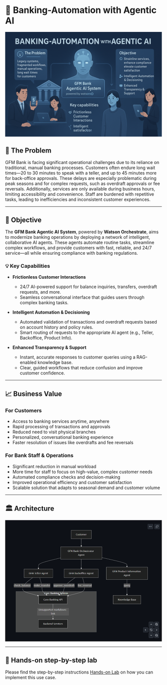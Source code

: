 # 🏦 Banking-Automation with Agentic AI

![](banking-automation-banner.png)

## 🤔 The Problem
GFM Bank is facing significant operational challenges due to its reliance on traditional, manual banking processes. Customers often endure long wait times—20 to 30 minutes to speak with a teller, and up to 45 minutes more for back-office approvals. These delays are especially problematic during peak seasons and for complex requests, such as overdraft approvals or fee reversals. Additionally, services are only available during business hours, limiting accessibility and convenience. Staff are burdened with repetitive tasks, leading to inefficiencies and inconsistent customer experiences.

---

## 🎯 Objective
The **GFM Bank Agentic AI System**, powered by **Watson Orchestrate**, aims to modernize banking operations by deploying a network of intelligent, collaborative AI agents. These agents automate routine tasks, streamline complex workflows, and provide customers with fast, reliable, and 24/7 service—all while ensuring compliance with banking regulations.

### 💡 Key Capabilities

* **Frictionless Customer Interactions**
  
  * 24/7 AI-powered support for balance inquiries, transfers, overdraft requests, and more.
  * Seamless conversational interface that guides users through complex banking tasks.
    
* **Intelligent Automation & Decisioning**

  * Automated validation of transactions and overdraft requests based on account history and policy rules.
  * Smart routing of requests to the appropriate AI agent (e.g., Teller, Backoffice, Product Info).

* **Enhanced Transparency & Support**
  
  * Instant, accurate responses to customer queries using a RAG-enabled knowledge base.
  * Clear, guided workflows that reduce confusion and improve customer confidence.

---

## 📈 Business Value

### For Customers
* Access to banking services anytime, anywhere
* Rapid processing of transactions and approvals
* Reduced need to visit physical branches
* Personalized, conversational banking experience
* Faster resolution of issues like overdrafts and fee reversals

### For Bank Staff & Operations
* Significant reduction in manual workload
* More time for staff to focus on high-value, complex customer needs
* Automated compliance checks and decision-making
* Improved operational efficiency and customer satisfaction
* Scalable solution that adapts to seasonal demand and customer volume
---

## 🏛 Architecture

![Architecture](banking-architecture.png)

---

## 📝 Hands-on step-by-step lab

Please find the step-by-step instructions [Hands-on Lab](/usecases/banking-backoffice/assets/hands_on_lab_banking_automation.md) on how you can implement this use case.
